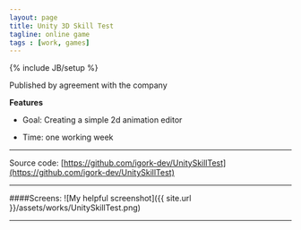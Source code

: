 ```yaml
---
layout: page
title: Unity 3D Skill Test
tagline: online game
tags : [work, games]
---
```

{% include JB/setup %}

Published by agreement with the company

**Features**

* Goal: Creating a simple 2d animation editor

* Time: one working week

---

Source code: [https://github.com/igork-dev/UnitySkillTest](https://github.com/igork-dev/UnitySkillTest)

---

####Screens:
![My helpful screenshot]({{ site.url }}/assets/works/UnitySkillTest.png)

---

